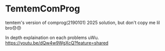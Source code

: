 # TemtemComProg
temtem's version of comprog(2190101) 2025 solution, but don't copy me lil bro😞😞

In depth explaination on each problems uWu.
https://youtu.be/dQw4w9WgXcQ?feature=shared
